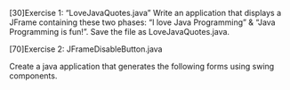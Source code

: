 [30]Exercise 1: “LoveJavaQuotes.java”
Write an application that displays a JFrame containing these two phases:
“I love Java Programming” & “Java Programming is fun!”.
Save the file as LoveJavaQuotes.java.

[70]Exercise 2: JFrameDisableButton.java

Create a java application that generates the following forms using swing components.

